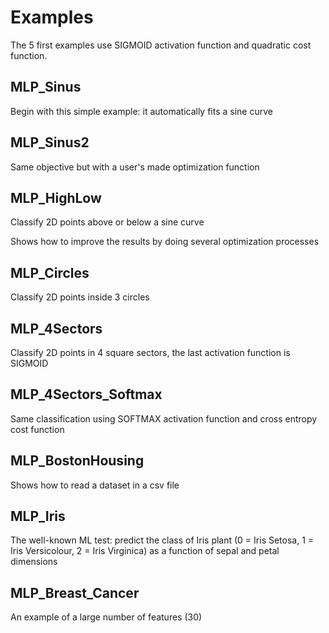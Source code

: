 # Examples
The 5 first examples use SIGMOID activation function and quadratic cost function.

## MLP_Sinus
Begin with this simple example: it automatically fits a sine curve

## MLP_Sinus2
Same objective but with a user's made optimization function

## MLP_HighLow
Classify 2D points above or below a sine curve

Shows how to improve the results by doing several optimization processes

## MLP_Circles
Classify 2D points inside 3 circles

## MLP_4Sectors
Classify 2D points in 4 square sectors, the last activation function is SIGMOID

## MLP_4Sectors_Softmax
Same classification using SOFTMAX activation function and cross entropy cost function

## MLP_BostonHousing
Shows how to read a dataset in a csv file

## MLP_Iris
The well-known ML test: predict the class of Iris plant (0 = Iris Setosa, 1 = Iris Versicolour, 2 = Iris Virginica) as a function of sepal and petal dimensions

## MLP_Breast_Cancer
An example of a large number of features (30)